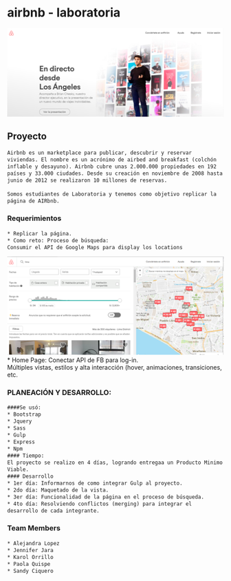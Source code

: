 # airbnb - laboratoria


![](/assets/img/banner.png)
## Proyecto
	Airbnb es un marketplace para publicar, descubrir y reservar viviendas. El nombre es un acrónimo de airbed and breakfast (colchón inflable y desayuno). Airbnb cubre unas 2.000.000 propiedades en 192 países y 33.000 ciudades. Desde su creación en noviembre de 2008 hasta junio de 2012 se realizaron 10 millones de reservas.

	Somos estudiantes de Laboratoria y tenemos como objetivo replicar la página de AIRbnb.

### Requerimientos
	* Replicar la página.
	* Como reto: Proceso de búsqueda:
	Consumir el API de Google Maps para display los locations
![](/assets/img/search.png)
	* Home Page: 
	Conectar API de FB para log-in.  
	Múltiples vistas, estilos y alta interacción (hover, animaciones, transiciones, etc.
	
### PLANEACIÓN Y DESARROLLO:
	####Se usó:
	* Bootstrap
	* Jquery
	* Sass
	* Gulp
	* Express
	* Npm
	#### Tiempo:
	El proyecto se realizo en 4 días, logrando entregaa un Producto Minimo Viable.
	#### Desarrollo
	* 1er día: Informarnos de como integrar Gulp al proyecto.
	* 2do día: Maquetado de la vista.
	* 3er día: Funcionalidad de la página en el proceso de búsqueda.
	* 4to día: Resolviendo conflictos (merging) para integrar el desarrollo de cada integrante.
### Team Members
	* Alejandra Lopez
	* Jennifer Jara
	* Karol Orrillo
	* Paola Quispe
	* Sandy Ciquero